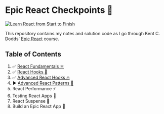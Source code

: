 # Epic React Checkpoints 🚀

[![Learn React from Start to Finish](https://kentcdodds.com/images/epicreact-promo/er-1.gif)](https://epicreact.dev)

This repository contains my notes and solution code as I go through Kent C. Dodds' [Epic React](https://epicreact.dev) course.

## Table of Contents

1. ✅ [React Fundamentals ⚛](01-react-fundamentals/)
2. ✅ [React Hooks 🎣](02-react-hooks/)
3. ✅ [Advanced React Hooks 🔥](03-advanced-react-hooks/)
4. ▶️ [Advanced React Patterns 🤯](04-advanced-react-patterns/)
5. React Performance ⚡
6. Testing React Apps 🧐
7. React Suspense 🔀
8. Build an Epic React App 🚀
